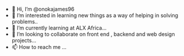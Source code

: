 - 👋 Hi, I’m @onokajames96
- 👀 I’m interested in learning new things as a way of helping in solving problems..
- 🌱 I’m currently learning at ALX Africa...
- 💞️ I’m looking to collaborate on front end , backend and web design projects...
- 📫 How to reach me ...

<!---
onokajames96/onokajames96 is a ✨ special ✨ repository because its `README.md` (this file) appears on your GitHub profile.
You can click the Preview link to take a look at your changes.
--->
